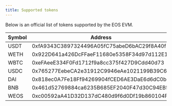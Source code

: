 ```yaml
---
title: Supported tokens
---
```


Below is an official list of tokens supported by the EOS EVM.

| Symbol    | Address                                                                |
|-----------|------------------------------------------------------------------------|
| USDT | 0xfA9343C3897324496A05fC75abeD6bAC29f8A40f |
| WETH | 0x922D641a426DcFFaeF11680e5358F34d97d112E1 |
| WBTC | 0xeFAeeE334F0Fd1712f9a8cc375f427D9Cdd40d73 |
| USDC | 0x765277EebeCA2e31912C9946eAe1021199B39C61 |
| DAI | 0x818ec0A7Fe18Ff94269904fCED6AE3DaE6d6dC0b |
| BNB | 0x461d52769884ca6235B685EF2040F47d30C94EB5 |
| WEOS | 0xc00592aA41D32D137dC480d9f6d0Df19b860104F |

